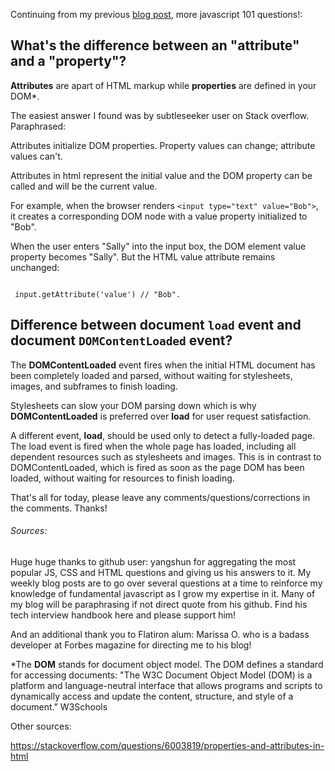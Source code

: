 Continuing from my previous [blog post]("https://dev.to/danvyle/more-javascript-fundamentals-101-4d5d"), more javascript 101 questions!:

## What's the difference between an "attribute" and a "property"?

**Attributes** are apart of HTML markup while **properties** are defined in your DOM*.

The easiest answer I found was by subtleseeker user on Stack overflow. Paraphrased:

Attributes initialize DOM properties. Property values can change; attribute values can't.

Attributes in html represent the initial value and the DOM property can be called and will be the current value.

For example, when the browser renders ``` <input type="text" value="Bob"> ```, it creates a corresponding DOM node with a value property initialized to "Bob".

When the user enters "Sally" into the input box, the DOM element value property becomes "Sally". But the HTML value attribute remains unchanged:

```

 input.getAttribute('value') // "Bob".

 ```


## Difference between document `load` event and document `DOMContentLoaded` event?


The **DOMContentLoaded** event fires when the initial HTML document has been completely loaded and parsed, without waiting for stylesheets, images, and subframes to finish loading.

Stylesheets can slow your DOM parsing down which is why **DOMContentLoaded** is preferred over **load** for user request satisfaction.

A different event, **load**, should be used only to detect a fully-loaded page. The load event is fired when the whole page has loaded, including all dependent resources such as stylesheets and images. This is in contrast to DOMContentLoaded, which is fired as soon as the page DOM has been loaded, without waiting for resources to finish loading.

That's all for today, please leave any comments/questions/corrections in the comments. Thanks!
















###### Sources:
Huge huge thanks to github user: yangshun for aggregating the most popular JS, CSS and HTML questions and giving us his answers to it. My weekly blog posts are to go over several questions at a time to reinforce my knowledge of fundamental javascript as I grow my expertise in it. Many of my blog will be paraphrasing if not direct quote from his github. Find his tech interview handbook here and please support him!

And an additional thank you to Flatiron alum: Marissa O. who is a badass developer at Forbes magazine for directing me to his blog!


*The **DOM** stands for document object model. The DOM defines a standard for accessing documents: "The W3C Document Object Model (DOM) is a platform and language-neutral interface that allows programs and scripts to dynamically access and update the content, structure, and style of a document." W3Schools

Other sources:

https://stackoverflow.com/questions/6003819/properties-and-attributes-in-html